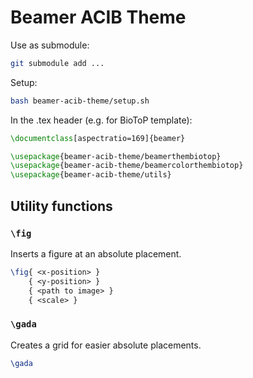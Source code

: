 # Beamer ACIB Theme

Use as submodule:

```bash
git submodule add ...
```

Setup:

```bash
bash beamer-acib-theme/setup.sh
```

In the .tex header (e.g. for BioToP template):

```tex
\documentclass[aspectratio=169]{beamer}

\usepackage{beamer-acib-theme/beamerthembiotop}
\usepackage{beamer-acib-theme/beamercolorthembiotop}
\usepackage{beamer-acib-theme/utils}
```

## Utility functions

### `\fig`

Inserts a figure at an absolute placement.

```tex
\fig{ <x-position> }
    { <y-position> }
    { <path to image> }
    { <scale> }
```


### `\gada`

Creates a grid for easier absolute placements.

```tex
\gada
```


